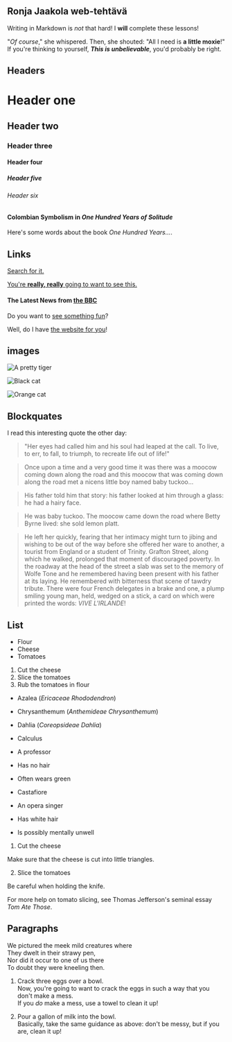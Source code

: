 ## Ronja Jaakola web-tehtävä

Writing in Markdown is _not_ that hard!
I **will** complete these lessons!

"_Of course_," she whispered. Then, she shouted: "All I need is **a little moxie**!"
If you're thinking to yourself, **_This is unbelievable_**, you'd probably be right.
## Headers
# Header one
## Header two
### Header three
#### Header four
##### Header five
###### Header six

#### Colombian Symbolism in _One Hundred Years of Solitude_

Here's some words about the book _One Hundred Years..._.
## Links
[Search for it.](https://www.google.com)

[You're **really, really** going to want to see this.](https://www.dailykitten.com)
#### The Latest News from [the BBC](https://www.bbc.com/news)

Do you want to [see something fun][a fun place]?

Well, do I have [the website for you][another fun place]!

[a fun place]: www.zombo.com
[another fun place]: www.stumbleupon.com

## images
![A pretty tiger](https://upload.wikimedia.org/wikipedia/commons/5/56/Tiger.50.jpg)

![Black cat][Black]

![Orange cat][Orange]

[Black]: https://upload.wikimedia.org/wikipedia/commons/a/a3/81_INF_DIV_SSI.jpg
[Orange]: http://icons.iconarchive.com/icons/google/noto-emoji-animals-nature/256/22221-cat-icon.png

## Blockquates

I read this interesting quote the other day:

>"Her eyes had called him and his soul had leaped at the call. To live, to err, to fall, to triumph, to recreate life out of life!"


>Once upon a time and a very good time it was there was a moocow coming down along the road and this moocow that was coming down along the road met a nicens little boy named baby tuckoo...

>His father told him that story: his father looked at him through a glass: he had a hairy face.

>He was baby tuckoo. The moocow came down the road where Betty Byrne lived: she sold lemon platt.

>He left her quickly, fearing that her intimacy might turn to jibing and wishing to be out of the way before she offered her ware to another, a tourist from England or a student of Trinity. Grafton Street, along which he walked, prolonged that moment of discouraged poverty. In the roadway at the head of the street a slab was set to the memory of Wolfe Tone and he remembered having been present with his father at its laying. He remembered with bitterness that scene of tawdry tribute. There were four French delegates in a brake and one, a plump smiling young man, held, wedged on a stick, a card on which were printed the words: _VIVE L'IRLANDE_!

## List
* Flour
* Cheese
* Tomatoes

1. Cut the cheese
2. Slice the tomatoes
3. Rub the tomatoes in flour

* Azalea (_Ericaceae Rhododendron_)
* Chrysanthemum (_Anthemideae Chrysanthemum_)
* Dahlia (_Coreopsideae Dahlia_)

* Calculus
 * A professor
 * Has no hair
 * Often wears green
* Castafiore
 * An opera singer
 * Has white hair
 * Is possibly mentally unwell

1. Cut the cheese

 Make sure that the cheese is cut into little triangles.

2. Slice the tomatoes

 Be careful when holding the knife.

 For more help on tomato slicing, see Thomas Jefferson's seminal essay _Tom Ate Those_.

## Paragraphs

 We pictured the meek mild creatures where  
They dwelt in their strawy pen,  
Nor did it occur to one of us there  
To doubt they were kneeling then.  

1. Crack three eggs over a bowl.  
 Now, you're going to want to crack the eggs in such a way that you don't make a mess.  
 If you _do_ make a mess, use a towel to clean it up!

2. Pour a gallon of milk into the bowl.  
 Basically, take the same guidance as above: don't be messy, but if you are, clean it up! 